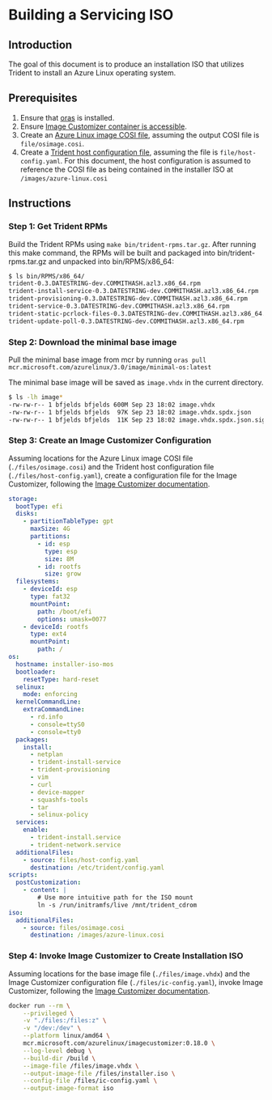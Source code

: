 
# Building a Servicing ISO

## Introduction

The goal of this document is to produce an installation ISO that utilizes Trident to install an Azure Linux operating system.

## Prerequisites

1. Ensure that [oras](https://oras.land/docs/installation/) is installed.
2. Ensure [Image Customizer container is accessible](https://microsoft.github.io/azure-linux-image-tools/imagecustomizer/quick-start/quick-start.html).
3. Create an [Azure Linux image COSI file](./Building-a-Deployable-Image.md), assuming the output COSI file is `file/osimage.cosi`.
4. Create a [Trident host configuration file](./Writing-a-Simple-Host-Configuration.md), assuming the file is `file/host-config.yaml`. For this document, the host configuration is assumed to reference the COSI file as being contained in the installer ISO at `/images/azure-linux.cosi`

## Instructions

### Step 1: Get Trident RPMs

Build the Trident RPMs using `make bin/trident-rpms.tar.gz`.  After running this make command, the RPMs will be built and packaged into bin/trident-rpms.tar.gz and unpacked into bin/RPMS/x86_64:

``` bash
$ ls bin/RPMS/x86_64/
trident-0.3.DATESTRING-dev.COMMITHASH.azl3.x86_64.rpm
trident-install-service-0.3.DATESTRING-dev.COMMITHASH.azl3.x86_64.rpm
trident-provisioning-0.3.DATESTRING-dev.COMMITHASH.azl3.x86_64.rpm
trident-service-0.3.DATESTRING-dev.COMMITHASH.azl3.x86_64.rpm
trident-static-pcrlock-files-0.3.DATESTRING-dev.COMMITHASH.azl3.x86_64.rpm
trident-update-poll-0.3.DATESTRING-dev.COMMITHASH.azl3.x86_64.rpm
```

### Step 2: Download the minimal base image

Pull the minimal base image from mcr by running `oras pull mcr.microsoft.com/azurelinux/3.0/image/minimal-os:latest`

The minimal base image will be saved as `image.vhdx` in the current directory.

``` bash
$ ls -lh image*
-rw-rw-r-- 1 bfjelds bfjelds 600M Sep 23 18:02 image.vhdx
-rw-rw-r-- 1 bfjelds bfjelds  97K Sep 23 18:02 image.vhdx.spdx.json
-rw-rw-r-- 1 bfjelds bfjelds  11K Sep 23 18:02 image.vhdx.spdx.json.sig
```

### Step 3: Create an Image Customizer Configuration

Assuming locations for the Azure Linux image COSI file (`./files/osimage.cosi`) and the Trident host configuration file (`./files/host-config.yaml`), create a configuration file for the Image Customizer, following the [Image Customizer documentation](https://microsoft.github.io/azure-linux-image-tools/imagecustomizer/how-to/live-iso.html).

``` yaml
storage:
  bootType: efi
  disks:
    - partitionTableType: gpt
      maxSize: 4G
      partitions:
        - id: esp
          type: esp
          size: 8M
        - id: rootfs
          size: grow
  filesystems:
    - deviceId: esp
      type: fat32
      mountPoint:
        path: /boot/efi
        options: umask=0077
    - deviceId: rootfs
      type: ext4
      mountPoint:
        path: /
os:
  hostname: installer-iso-mos
  bootloader:
    resetType: hard-reset
  selinux:
    mode: enforcing
  kernelCommandLine:
    extraCommandLine:
      - rd.info
      - console=ttyS0
      - console=tty0
  packages:
    install:
      - netplan
      - trident-install-service
      - trident-provisioning
      - vim
      - curl
      - device-mapper
      - squashfs-tools
      - tar
      - selinux-policy
  services:
    enable:
      - trident-install.service
      - trident-network.service
  additionalFiles:
    - source: files/host-config.yaml
      destination: /etc/trident/config.yaml
scripts:
  postCustomization:
    - content: |
        # Use more intuitive path for the ISO mount
        ln -s /run/initramfs/live /mnt/trident_cdrom
iso:
  additionalFiles:
    - source: files/osimage.cosi
      destination: /images/azure-linux.cosi
```

### Step 4: Invoke Image Customizer to Create Installation ISO

Assuming locations for the base image file (`./files/image.vhdx`) and the Image Customizer configuration file (`./files/ic-config.yaml`), invoke Image Customizer, following the [Image Customizer documentation](https://microsoft.github.io/azure-linux-image-tools/imagecustomizer/quick-start/quick-start.html).

``` bash
docker run --rm \
    --privileged \
    -v "./files:/files:z" \
    -v "/dev:/dev" \
    --platform linux/amd64 \
    mcr.microsoft.com/azurelinux/imagecustomizer:0.18.0 \
    --log-level debug \
    --build-dir /build \
    --image-file /files/image.vhdx \
    --output-image-file /files/installer.iso \
    --config-file /files/ic-config.yaml \
    --output-image-format iso

```
